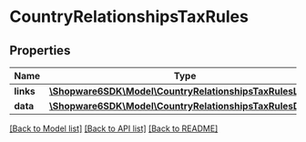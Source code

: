 # CountryRelationshipsTaxRules

## Properties
Name | Type | Description | Notes
------------ | ------------- | ------------- | -------------
**links** | [**\Shopware6SDK\Model\CountryRelationshipsTaxRulesLinks**](CountryRelationshipsTaxRulesLinks.md) |  | [optional] 
**data** | [**\Shopware6SDK\Model\CountryRelationshipsTaxRulesData[]**](CountryRelationshipsTaxRulesData.md) |  | [optional] 

[[Back to Model list]](../../README.md#documentation-for-models) [[Back to API list]](../../README.md#documentation-for-api-endpoints) [[Back to README]](../../README.md)

